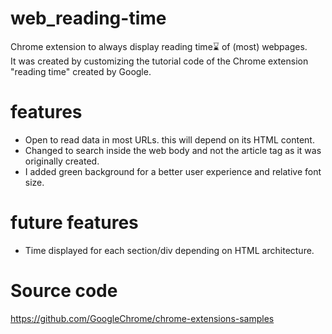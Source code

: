 # web_reading-time
Chrome extension to always display reading time⌛️ of (most) webpages.<br>
It was created by customizing the tutorial code of the Chrome extension "reading time" created by Google.

# features
- Open to read data in most URLs. this will depend on its HTML content.<br>
- Changed to search inside the web body and not the article tag as it was originally created.<br>
- I added green background for a better user experience and relative font size.<br>

# future features
- Time displayed for each section/div depending on HTML architecture.

# Source code
https://github.com/GoogleChrome/chrome-extensions-samples
